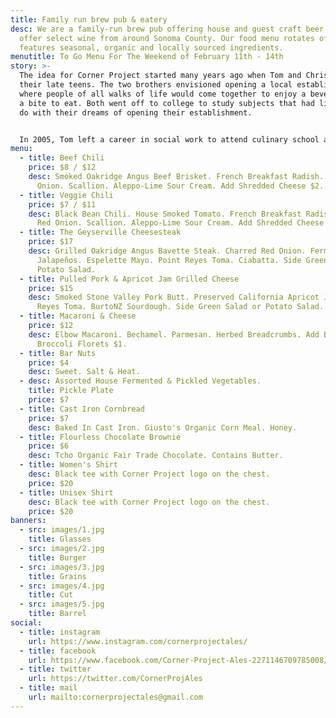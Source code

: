 ```yaml
---
title: Family run brew pub & eatery
desc: We are a family-run brew pub offering house and guest craft beer. We also
  offer select wine from around Sonoma County. Our food menu rotates often, and
  features seasonal, organic and locally sourced ingredients.
menutitle: To Go Menu For The Weekend of February 11th - 14th
story: >-
  The idea for Corner Project started many years ago when Tom and Chris were in
  their late teens. The two brothers envisioned opening a local establishment
  where people of all walks of life would come together to enjoy a beverage and
  a bite to eat. Both went off to college to study subjects that had little to
  do with their dreams of opening their establishment.


  In 2005, Tom left a career in social work to attend culinary school and a few years later, Chris began brewing beer on his stove-top. In early 2017 the two of them revisited their dream in a more serious mindset and brought the concept of Corner Project to fruition.
menu:
  - title: Beef Chili
    price: $8 / $12
    desc: Smoked Oakridge Angus Beef Brisket. French Breakfast Radish. Pickled Red
      Onion. Scallion. Aleppo-Lime Sour Cream. Add Shredded Cheese $2.
  - title: Veggie Chili
    price: $7 / $11
    desc: Black Bean Chili. House Smoked Tomato. French Breakfast Radish. Pickled
      Red Onion. Scallion. Aleppo-Lime Sour Cream. Add Shredded Cheese $2.
  - title: The Geyserville Cheesesteak
    price: $17
    desc: Grilled Oakridge Angus Bavette Steak. Charred Red Onion. Fermented
      Jalapeños. Espelette Mayo. Point Reyes Toma. Ciabatta. Side Green Salad or
      Potato Salad.
  - title: Pulled Pork & Apricot Jam Grilled Cheese
    price: $15
    desc: Smoked Stone Valley Pork Butt. Preserved California Apricot Jam. Point
      Reyes Toma. BurtoNZ Sourdough. Side Green Salad or Potato Salad.
  - title: Macaroni & Cheese
    price: $12
    desc: Elbow Macaroni. Bechamel. Parmesan. Herbed Breadcrumbs. Add Bacon $1. Add
      Broccoli Florets $1.
  - title: Bar Nuts
    price: $4
    desc: Sweet. Salt & Heat.
  - desc: Assorted House Fermented & Pickled Vegetables.
    title: Pickle Plate
    price: $7
  - title: Cast Iron Cornbread
    price: $7
    desc: Baked In Cast Iron. Giusto's Organic Corn Meal. Honey.
  - title: Flourless Chocolate Brownie
    price: $6
    desc: Tcho Organic Fair Trade Chocolate. Contains Butter.
  - title: Women's Shirt
    desc: Black tee with Corner Project logo on the chest.
    price: $20
  - title: Unisex Shirt
    desc: Black tee with Corner Project logo on the chest.
    price: $20
banners:
  - src: images/1.jpg
    title: Glasses
  - src: images/2.jpg
    title: Burger
  - src: images/3.jpg
    title: Grains
  - src: images/4.jpg
    title: Cut
  - src: images/5.jpg
    title: Barrel
social:
  - title: instagram
    url: https://www.instagram.com/cornerprojectales/
  - title: facebook
    url: https://www.facebook.com/Corner-Project-Ales-2271146709785008/
  - title: twitter
    url: https://twitter.com/CornerProjAles
  - title: mail
    url: mailto:cornerprojectales@gmail.com
---
```

